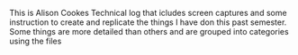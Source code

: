 This is Alison Cookes Technical log that icludes screen captures and some instruction to create and replicate the things I have don this past semester.
Some things are more detailed than others and are grouped into categories using the files
